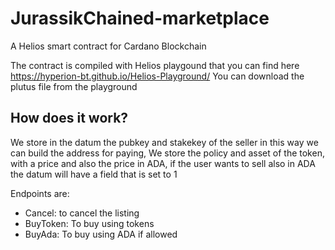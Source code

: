 # JurassikChained-marketplace
A Helios smart contract for Cardano Blockchain

The contract is compiled with Helios playgound that you can find here https://hyperion-bt.github.io/Helios-Playground/
You can download the plutus file from the playground

## How does it work?

We store in the datum the pubkey and stakekey of the seller in this way we can build the address for paying,
We store the policy and asset of the token, with a price and also the price in ADA, if the user wants to sell also in ADA the datum will have a field that is set to 1

Endpoints are:
* Cancel: to cancel the listing
* BuyToken: To buy using tokens
* BuyAda: To buy using ADA if allowed
